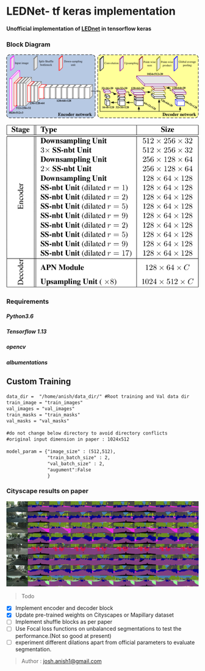 # LEDNet- tf keras implementation
#### Unofficial implementation of [LEDnet](https://arxiv.org/pdf/1905.02423.pdf) in tensorflow keras

### Block Diagram
![alt text](https://github.com/anish9/LEDnet-keras/blob/master/logs/2-Figure1-1.png)

![alt_text](https://github.com/anish9/LEDnet-keras/blob/master/logs/3-Table1-1.png)

### Requirements
##### Python3.6
##### Tensorflow 1.13
##### opencv 
##### albumentations

## Custom Training
```
data_dir =  "/home/anish/data_dir/" #Root training and Val data dir 
train_image = "train_images"
val_images = "val_images"
train_masks = "train_masks"
val_masks = "val_masks"

#do not change below directory to avoid directory conflicts 
#original input dimension in paper : 1024x512

model_param = {"image_size" : (512,512),
			   "train_batch_size" : 2,
			   "val_batch_size" : 2,
			   "augument":False
			   }
```


### Cityscape results on paper
![alt_text](https://github.com/anish9/LEDnet-keras/blob/master/logs/5-Figure3-1.png)

> Todo
- [x] Implement encoder and decoder block
- [x] Update pre-trained weights on Cityscapes or Mapillary dataset
- [ ] Implement shuffle blocks as per paper
- [ ] Use Focal loss functions on unbalanced segmentations to test the performance.(Not so good at present)
- [ ] experiment different dilations apart from official parameters to evaluate segmentation.

> Author :
josh.anish1@gmail.com
